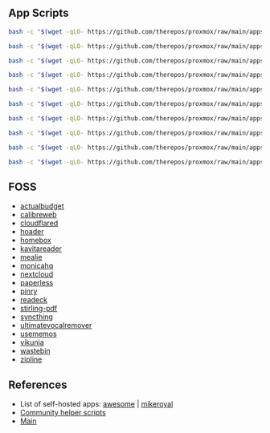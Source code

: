 ## App Scripts
```bash
bash -c "$(wget -qLO- https://github.com/therepos/proxmox/raw/main/apps/install-dockerhost.sh)"
```
```bash
bash -c "$(wget -qLO- https://github.com/therepos/proxmox/raw/main/apps/install-filebrowser.sh)"
```
```bash
bash -c "$(wget -qLO- https://github.com/therepos/proxmox/raw/main/apps/install-guacamole.sh)"
```
```bash
bash -c "$(wget -qLO- https://github.com/therepos/proxmox/raw/main/apps/install-jellyfin.sh)"
```
```bash
bash -c "$(wget -qLO- https://github.com/therepos/proxmox/raw/main/apps/install-metube.sh)"
```
```bash
bash -c "$(wget -qLO- https://github.com/therepos/proxmox/raw/main/apps/install-nvidiadriver.sh)"
```
```bash
bash -c "$(wget -qLO- https://github.com/therepos/proxmox/raw/main/apps/install-ollama.sh)"
```
```bash
bash -c "$(wget -qLO- https://github.com/therepos/proxmox/raw/main/apps/install-plex.sh)"
```
```bash
bash -c "$(wget -qLO- https://github.com/therepos/proxmox/raw/main/apps/install-portainer.sh)"
```
```bash
bash -c "$(wget -qLO- https://github.com/therepos/proxmox/raw/main/apps/install-samba.sh)"
```

## FOSS
- [actualbudget](https://github.com/actualbudget/actual-server/blob/master/docker-compose.yml)
- [calibreweb](https://hub.docker.com/r/linuxserver/calibre-web)
- [cloudflared](https://tteck.github.io/Proxmox/#cloudflared-lxc)
- [hoader](https://github.com/hoarder-app/hoarder/blob/main/docker/docker-compose.yml)
- [homebox](https://wiki.opensourceisawesome.com/books/home-and-small-business-inventory/page/install-and-configure-homebox)
- [kavitareader](https://wiki.kavitareader.com/installation/docker/)
- [mealie](https://docs.techdox.nz/mealie/)
- [monicahq](https://thehomelab.wiki/books/docker/page/monica-hq)
- [nextcloud](https://hub.docker.com/_/nextcloud)
- [paperless](https://docs.paperless-ngx.com/setup/#docker)
- [pinry](https://pinry.github.io/pinry/install-with-docker/)
- [readeck](https://readeck.org/en/docs/compose)
- [stirling-pdf](https://hub.docker.com/r/frooodle/s-pdf)
- [syncthing](https://github.com/syncthing/syncthing/blob/main/README-Docker.md)
- [ultimatevocalremover](https://github.com/Anjok07/ultimatevocalremovergui)
- [usememos](https://github.com/usememos/memos)
- [vikunja](https://vikunja.io/docs/full-docker-example/)
- [wastebin](https://awesome-docker-compose.com/apps/pastebins/wastebin)
- [zipline](https://zipline.diced.sh/docs/get-started)

## References
- List of self-hosted apps: [awesome] | [mikeroyal]
- [Community helper scripts](https://community-scripts.github.io/ProxmoxVE/scripts)
- [Main](README.md)

[awesome]: https://github.com/awesome-selfhosted/awesome-selfhosted
[mikeroyal]: https://github.com/mikeroyal/Self-Hosting-Guide
